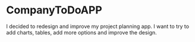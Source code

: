 # CompanyToDoAPP

I decided to redesign and improve my project planning app. 
I want to try to add charts, tables, add more options and improve the design.
